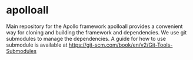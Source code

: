 # apolloall
Main repository for the Apollo framework
apolloall provides a convenient way for cloning and building the framework and dependencies.
We use git submodules to manage the dependencies. A guide for how to use submodule is available at https://git-scm.com/book/en/v2/Git-Tools-Submodules
